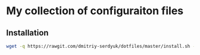 My collection of configuraiton files
====================================

Installation
------------

```bash
wget -q https://rawgit.com/dmitriy-serdyuk/dotfiles/master/install.sh -O - | bash
```
